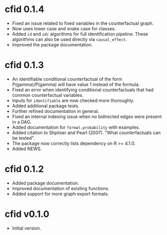 # cfid 0.1.4

  * Fixed an issue related to fixed variables in the counterfactual graph.
  * Now uses lower case and snake case for classes.
  * Added `id` and `idc` algorithms for full identification pipeline. These algorithms can also be used directly via `causal_effect`.
  * Improved the package documentation.

# cfid 0.1.3

  * An identifiable conditional counterfactual of the form P(gamma)/P(gamma) will have value 1 instead of the formula.
  * Fixed an error when identifying conditional counterfactuals that had common counterfactual variables.
  * Inputs for `identifiable` are now checked more thoroughly.
  * Added additional package tests.
  * Further refined documentation in general.
  * Fixed an internal indexing issue when no bidirected edges were present in a DAG.
  * Added documentation for `format.probability` with examples.
  * Added citation to Shpitser and Pearl (2007). "What counterfactuals can be tested".
  * The package now correctly lists dependency on R >= 4.1.0.
  * Added NEWS.

# cfid 0.1.2

  * Added package documentation.
  * Improved documentation of existing functions.
  * Added support for more graph export formats.

# cfid v0.1.0

  * Initial version.
